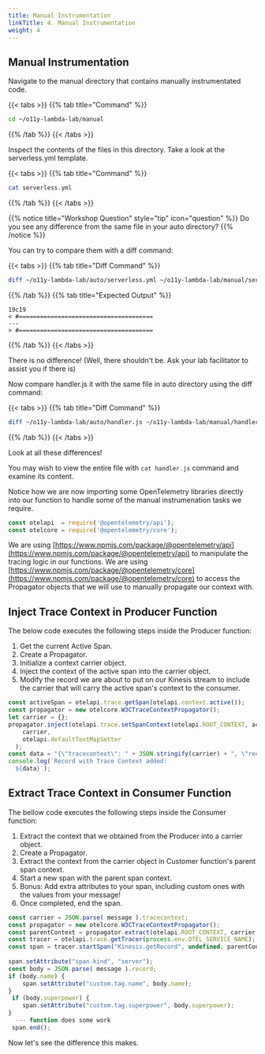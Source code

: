 ```yaml
---
title: Manual Instrumentation
linkTitle: 4. Manual Instrumentation
weight: 4
---
```


## Manual Instrumentation

Navigate to the manual directory that contains manually instrumentated code.

{{< tabs >}} {{% tab title="Command" %}}

``` bash
cd ~/o11y-lambda-lab/manual
```

{{% /tab %}} {{< /tabs >}}

Inspect the contents of the files in this directory. Take a look at the serverless.yml template.

{{< tabs >}} {{% tab title="Command" %}}

``` bash
cat serverless.yml
```

{{% /tab %}} {{< /tabs >}}

{{% notice title="Workshop Question" style="tip" icon="question" %}}
Do you see any difference from the same file in your auto directory?
{{% /notice %}}

You can try to compare them with a diff command:

{{< tabs >}} {{% tab title="Diff Command" %}}

``` bash
diff ~/o11y-lambda-lab/auto/serverless.yml ~/o11y-lambda-lab/manual/serverless.yml 
```

{{% /tab %}} {{% tab title="Expected Output" %}}

``` text
19c19
< #======================================    
---
> #======================================   
```

{{% /tab %}} {{< /tabs >}}

There is no difference! (Well, there shouldn't be. Ask your lab facilitator to assist you if there is)

Now compare handler.js it with the same file in auto directory using the diff command:

{{< tabs >}} {{% tab title="Diff Command" %}}

``` bash
diff ~/o11y-lambda-lab/auto/handler.js ~/o11y-lambda-lab/manual/handler.js 
```

{{% /tab %}} {{< /tabs >}}

Look at all these differences!

You may wish to view the entire file with `cat handler.js` command and examine its content.

Notice how we are now importing some OpenTelemetry libraries directly into our function to handle some of the manual instrumenation tasks we require.

``` js
const otelapi  = require('@opentelemetry/api');
const otelcore = require('@opentelemetry/core');
```

We are using [https://www.npmjs.com/package/@opentelemetry/api](https://www.npmjs.com/package/@opentelemetry/api) to manipulate the tracing logic in our functions. We are using [https://www.npmjs.com/package/@opentelemetry/core](https://www.npmjs.com/package/@opentelemetry/core) to access the Propagator objects that we will use to manually propagate our context with.

## Inject Trace Context in Producer Function

The below code executes the following steps inside the Producer function:

1. Get the current Active Span.
2. Create a Propagator.
3. Initialize a context carrier object.
4. Inject the context of the active span into the carrier object.
5. Modify the record we are about to put on our Kinesis stream to include the carrier that will carry the active span's context to the consumer.

```  js
const activeSpan = otelapi.trace.getSpan(otelapi.context.active());
const propagator = new otelcore.W3CTraceContextPropagator();
let carrier = {};
propagator.inject(otelapi.trace.setSpanContext(otelapi.ROOT_CONTEXT, activeSpan.spanContext()),
    carrier,
    otelapi.defaultTextMapSetter
  );
const data = "{\"tracecontext\": " + JSON.stringify(carrier) + ", \"record\":" + event.body + "}";
console.log(`Record with Trace Context added: 
  ${data}`);
```

## Extract Trace Context in Consumer Function

The bellow code executes the following steps inside the Consumer function:

1. Extract the context that we obtained from the Producer into a carrier object.
2. Create a Propagator.
3. Extract the context from the carrier object in Customer function's parent span context.
4. Start a new span with the parent span context.
5. Bonus: Add extra attributes to your span, including custom ones with the values from your message!
6. Once completed, end the span.

``` js
const carrier = JSON.parse( message ).tracecontext;
const propagator = new otelcore.W3CTraceContextPropagator();
const parentContext = propagator.extract(otelapi.ROOT_CONTEXT, carrier, otelapi.defaultTextMapGetter);
const tracer = otelapi.trace.getTracer(process.env.OTEL_SERVICE_NAME);
const span = tracer.startSpan("Kinesis.getRecord", undefined, parentContext);
                         
span.setAttribute("span.kind", "server");
const body = JSON.parse( message ).record;
if (body.name) {
    span.setAttribute("custom.tag.name", body.name);
}
 if (body.superpower) {
    span.setAttribute("custom.tag.superpower", body.superpower);
}
  --- function does some work
 span.end();
```

Now let's see the difference this makes.
